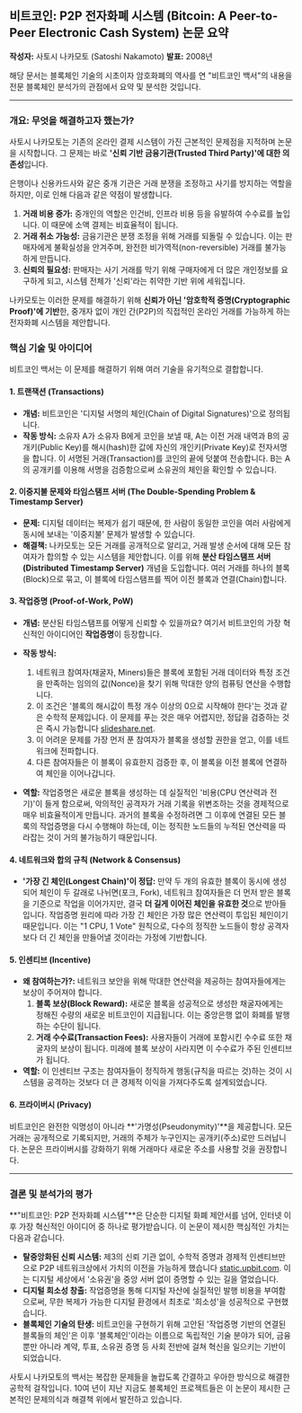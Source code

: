 ## 비트코인: P2P 전자화폐 시스템 (Bitcoin: A Peer-to-Peer Electronic Cash System) 논문 요약

**작성자:** 사토시 나카모토 (Satoshi Nakamoto)
**발표:** 2008년

해당 문서는 블록체인 기술의 시초이자 암호화폐의 역사를 연 "비트코인 백서"의 내용을 전문 블록체인 분석가의 관점에서 요약 및 분석한 것입니다.

---

### **개요: 무엇을 해결하고자 했는가?**

사토시 나카모토는 기존의 온라인 결제 시스템이 가진 근본적인 문제점을 지적하며 논문을 시작합니다. 그 문제는 바로 **'신뢰 기반 금융기관(Trusted Third Party)'에 대한 의존성**입니다.

은행이나 신용카드사와 같은 중개 기관은 거래 분쟁을 조정하고 사기를 방지하는 역할을 하지만, 이로 인해 다음과 같은 약점이 발생합니다.

1.  **거래 비용 증가:** 중개인의 역할은 인건비, 인프라 비용 등을 유발하여 수수료를 높입니다. 이 때문에 소액 결제는 비효율적이 됩니다.
2.  **거래 취소 가능성:** 금융기관은 분쟁 조정을 위해 거래를 되돌릴 수 있습니다. 이는 판매자에게 불확실성을 안겨주며, 완전한 비가역적(non-reversible) 거래를 불가능하게 만듭니다.
3.  **신뢰의 필요성:** 판매자는 사기 거래를 막기 위해 구매자에게 더 많은 개인정보를 요구하게 되고, 시스템 전체가 '신뢰'라는 취약한 기반 위에 세워집니다.

나카모토는 이러한 문제를 해결하기 위해 **신뢰가 아닌 '암호학적 증명(Cryptographic Proof)'에 기반**한, 중개자 없이 개인 간(P2P)의 직접적인 온라인 거래를 가능하게 하는 전자화폐 시스템을 제안합니다.

### **핵심 기술 및 아이디어**

비트코인 백서는 이 문제를 해결하기 위해 여러 기술을 유기적으로 결합합니다.

#### 1. 트랜잭션 (Transactions)
*   **개념:** 비트코인은 '디지털 서명의 체인(Chain of Digital Signatures)'으로 정의됩니다.
*   **작동 방식:** 소유자 A가 소유자 B에게 코인을 보낼 때, A는 이전 거래 내역과 B의 공개키(Public Key)를 해시(hash)한 값에 자신의 개인키(Private Key)로 전자서명을 합니다. 이 서명된 거래(Transaction)를 코인의 끝에 덧붙여 전송합니다. B는 A의 공개키를 이용해 서명을 검증함으로써 소유권의 체인을 확인할 수 있습니다.

#### 2. 이중지불 문제와 타임스탬프 서버 (The Double-Spending Problem & Timestamp Server)
*   **문제:** 디지털 데이터는 복제가 쉽기 때문에, 한 사람이 동일한 코인을 여러 사람에게 동시에 보내는 '이중지불' 문제가 발생할 수 있습니다.
*   **해결책:** 나카모토는 모든 거래를 공개적으로 알리고, 거래 발생 순서에 대해 모든 참여자가 합의할 수 있는 시스템을 제안합니다. 이를 위해 **분산 타임스탬프 서버(Distributed Timestamp Server)** 개념을 도입합니다. 여러 거래를 하나의 블록(Block)으로 묶고, 이 블록에 타임스탬프를 찍어 이전 블록과 연결(Chain)합니다.

#### 3. 작업증명 (Proof-of-Work, PoW)
*   **개념:** 분산된 타임스탬프를 어떻게 신뢰할 수 있을까요? 여기서 비트코인의 가장 혁신적인 아이디어인 **작업증명**이 등장합니다.
*   **작동 방식:**
    1.  네트워크 참여자(채굴자, Miners)들은 블록에 포함된 거래 데이터와 특정 조건을 만족하는 임의의 값(Nonce)을 찾기 위해 막대한 양의 컴퓨팅 연산을 수행합니다.
    2.  이 조건은 '블록의 해시값이 특정 개수 이상의 0으로 시작해야 한다'는 것과 같은 수학적 문제입니다. 이 문제를 푸는 것은 매우 어렵지만, 정답을 검증하는 것은 즉시 가능합니다 [slideshare.net](https://www.slideshare.net/slideshow/ss-56268644/56268644).
    3.  이 어려운 문제를 가장 먼저 푼 참여자가 블록을 생성할 권한을 얻고, 이를 네트워크에 전파합니다.
    4.  다른 참여자들은 이 블록이 유효한지 검증한 후, 이 블록을 이전 블록에 연결하여 체인을 이어나갑니다.

*   **역할:** 작업증명은 새로운 블록을 생성하는 데 실질적인 '비용(CPU 연산력과 전기)'이 들게 함으로써, 악의적인 공격자가 거래 기록을 위변조하는 것을 경제적으로 매우 비효율적이게 만듭니다. 과거의 블록을 수정하려면 그 이후에 연결된 모든 블록의 작업증명을 다시 수행해야 하는데, 이는 정직한 노드들의 누적된 연산력을 따라잡는 것이 거의 불가능하기 때문입니다.

#### 4. 네트워크와 합의 규칙 (Network & Consensus)
*   **'가장 긴 체인(Longest Chain)'이 정답:** 만약 두 개의 유효한 블록이 동시에 생성되어 체인이 두 갈래로 나뉘면(포크, Fork), 네트워크 참여자들은 더 먼저 받은 블록을 기준으로 작업을 이어가지만, 결국 **더 길게 이어진 체인을 유효한 것**으로 받아들입니다. 작업증명 원리에 따라 가장 긴 체인은 가장 많은 연산력이 투입된 체인이기 때문입니다. 이는 "1 CPU, 1 Vote" 원칙으로, 다수의 정직한 노드들이 항상 공격자보다 더 긴 체인을 만들어낼 것이라는 가정에 기반합니다.

#### 5. 인센티브 (Incentive)
*   **왜 참여하는가?:** 네트워크 보안을 위해 막대한 연산력을 제공하는 참여자들에게는 보상이 주어져야 합니다.
    1.  **블록 보상(Block Reward):** 새로운 블록을 성공적으로 생성한 채굴자에게는 정해진 수량의 새로운 비트코인이 지급됩니다. 이는 중앙은행 없이 화폐를 발행하는 수단이 됩니다.
    2.  **거래 수수료(Transaction Fees):** 사용자들이 거래에 포함시킨 수수료 또한 채굴자의 보상이 됩니다. 미래에 블록 보상이 사라지면 이 수수료가 주된 인센티브가 됩니다.
*   **역할:** 이 인센티브 구조는 참여자들이 정직하게 행동(규칙을 따르는 것)하는 것이 시스템을 공격하는 것보다 더 큰 경제적 이익을 가져다주도록 설계되었습니다.

#### 6. 프라이버시 (Privacy)
비트코인은 완전한 익명성이 아니라 **'가명성(Pseudonymity)'**을 제공합니다. 모든 거래는 공개적으로 기록되지만, 거래의 주체가 누구인지는 공개키(주소)로만 드러납니다. 논문은 프라이버시를 강화하기 위해 거래마다 새로운 주소를 사용할 것을 권장합니다.

---

### **결론 및 분석가의 평가**

**"비트코인: P2P 전자화폐 시스템"**은 단순한 디지털 화폐 제안서를 넘어, 인터넷 이후 가장 혁신적인 아이디어 중 하나로 평가받습니다. 이 논문이 제시한 핵심적인 가치는 다음과 같습니다.

*   **탈중앙화된 신뢰 시스템:** 제3의 신뢰 기관 없이, 수학적 증명과 경제적 인센티브만으로 P2P 네트워크상에서 가치의 이전을 가능하게 했습니다 [static.upbit.com](https://static.upbit.com/reports/apt_report.pdf). 이는 디지털 세상에서 '소유권'을 중앙 서버 없이 증명할 수 있는 길을 열었습니다.
*   **디지털 희소성 창출:** 작업증명을 통해 디지털 자산에 실질적인 발행 비용을 부여함으로써, 무한 복제가 가능한 디지털 환경에서 최초로 '희소성'을 성공적으로 구현했습니다.
*   **블록체인 기술의 탄생:** 비트코인을 구현하기 위해 고안된 '작업증명 기반의 연결된 블록들의 체인'은 이후 '블록체인'이라는 이름으로 독립적인 기술 분야가 되어, 금융뿐만 아니라 계약, 투표, 소유권 증명 등 사회 전반에 걸쳐 혁신을 일으키는 기반이 되었습니다.

사토시 나카모토의 백서는 복잡한 문제들을 놀랍도록 간결하고 우아한 방식으로 해결한 공학적 걸작입니다. 10여 년이 지난 지금도 블록체인 프로젝트들은 이 논문이 제시한 근본적인 문제의식과 해결책 위에서 발전하고 있습니다.